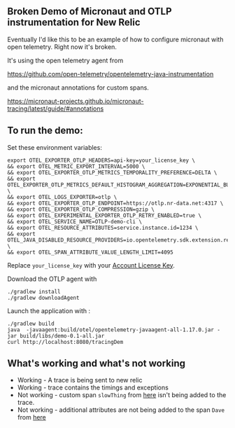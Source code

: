 ## Broken Demo of Micronaut and OTLP instrumentation for New Relic

Eventually I'd like this to be an example of how to configure micronaut with open telemetry. Right now it's broken.

It's using the open telemetry agent from 

https://github.com/open-telemetry/opentelemetry-java-instrumentation


and the micronaut annotations for custom spans.

https://micronaut-projects.github.io/micronaut-tracing/latest/guide/#annotations


## To run the demo:

Set these environment variables:

```
export OTEL_EXPORTER_OTLP_HEADERS=api-key=your_license_key \
&& export OTEL_METRIC_EXPORT_INTERVAL=5000 \
&& export OTEL_EXPORTER_OTLP_METRICS_TEMPORALITY_PREFERENCE=DELTA \
&& export OTEL_EXPORTER_OTLP_METRICS_DEFAULT_HISTOGRAM_AGGREGATION=EXPONENTIAL_BUCKET_HISTOGRAM \
&& export OTEL_LOGS_EXPORTER=otlp \
&& export OTEL_EXPORTER_OTLP_ENDPOINT=https://otlp.nr-data.net:4317 \
&& export OTEL_EXPORTER_OTLP_COMPRESSION=gzip \
&& export OTEL_EXPERIMENTAL_EXPORTER_OTLP_RETRY_ENABLED=true \
&& export OTEL_SERVICE_NAME=OTLP-demo-cli \
&& export OTEL_RESOURCE_ATTRIBUTES=service.instance.id=1234 \
&& export OTEL_JAVA_DISABLED_RESOURCE_PROVIDERS=io.opentelemetry.sdk.extension.resources.ProcessResourceProvider \
&& export OTEL_SPAN_ATTRIBUTE_VALUE_LENGTH_LIMIT=4095
```

Replace `your_license_key` with your [Account License Key](https://one.newrelic.com/launcher/api-keys-ui.launcher).

Download the OTLP agent with
```
./gradlew install
./gradlew downloadAgent
```

Launch the application with :
```
./gradlew build
java  -javaagent:build/otel/opentelemetry-javaagent-all-1.17.0.jar -jar build/libs/demo-0.1-all.jar
curl http://localhost:8080/tracingDem 
```

## What's working and what's not working

* Working - A trace is being sent to new relic
* Working - trace contains the timings and exceptions
* Not working - custom span `slowThing` from [here](https://github.com/CraftyFella/micronaut-opentelemetry/blob/main/src/main/java/com/example/SlowThing.java) isn't being added to the trace.
* Not working - additional attributes are not being added to the span `Dave` from [here](https://github.com/CraftyFella/micronaut-opentelemetry/blob/main/src/main/java/com/example/SlowThing.java)

